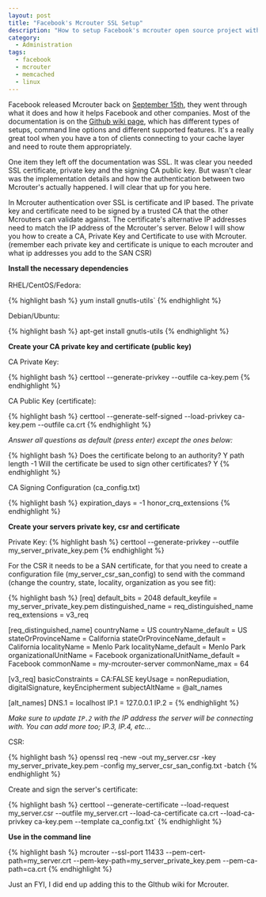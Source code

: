 ```yaml
---
layout: post
title: "Facebook's Mcrouter SSL Setup"
description: "How to setup Facebook's mcrouter open source project with SSL"
category:
  - Administration
tags:
  - facebook
  - mcrouter
  - memcached
  - linux
---
```

<p>
  Facebook released Mcrouter back on <a href="https://code.facebook.com/posts/296442737213493/introducing-mcrouter-a-memcached-protocol-router-for-scaling-memcached-deployments/">September 15th</a>, they went through what it does and how it helps Facebook and other companies. Most of the documentation is on the <a href="https://github.com/facebook/mcrouter/wiki">Github wiki page</a>, which has different types of setups, command line options and different supported features.  It's a really great tool when you have a ton of clients connecting to your cache layer and need to route them appropriately.
</p>

<p>
  One item they left off the documentation was SSL.  It was clear you needed SSL certificate, private key and the signing CA public key.  But wasn't clear was the implementation details and how the authentication between two Mcrouter's actually happened.  I will clear that up for you here.
</p>

<p>
  In Mcrouter authentication over SSL is certificate and IP based.  The private key and certificate need to be signed by a trusted CA that the other Mcrouters can validate against.  The certificate's alternative IP addresses need to match the IP address of the Mcrouter's server.  Below I will show you how to create a CA, Private Key and Certificate to use with Mcrouter. (remember each private key and certificate is unique to each mcrouter and what ip addresses you add to the SAN CSR)
</p>

<p>
  <b>Install the necessary dependencies</b>
  <br><br>
  RHEL/CentOS/Fedora:

  {% highlight bash %}
  yum install gnutls-utils`
  {% endhighlight %}

  Debian/Ubuntu:

  {% highlight bash %}
  apt-get install gnutls-utils
  {% endhighlight %}
</p>

<p>
  <b>Create your CA private key and certificate (public key)</b>

  CA Private Key:

  {% highlight bash %}
  certtool --generate-privkey --outfile ca-key.pem
  {% endhighlight %}

  CA Public Key (certificate):

  {% highlight bash %}
  certtool --generate-self-signed --load-privkey ca-key.pem --outfile ca.crt
  {% endhighlight %}

  <i>Answer all questions as default (press enter) except the ones below:</i>

  {% highlight bash %}
  Does the certificate belong to an authority? Y
  path length -1
  Will the certificate be used to sign other certificates? Y
  {% endhighlight %}

  CA Signing Configuration (ca_config.txt)

  {% highlight bash %}
  expiration_days = -1
  honor_crq_extensions
  {% endhighlight %}
</p>

<p>
  <b>Create your servers private key, csr and certificate</b>

  Private Key:
  {% highlight bash %}
  certtool --generate-privkey --outfile my_server_private_key.pem
  {% endhighlight %}

  For the CSR it needs to be a SAN certificate, for that you need to create a configuration file (my_server_csr_san_config) to send with the command (change the country, state, locality, organization as you see fit):

  {% highlight bash %}
  [req]
  default_bits = 2048
  default_keyfile = my_server_private_key.pem
  distinguished_name = req_distinguished_name
  req_extensions = v3_req

  [req_distinguished_name]
  countryName = US
  countryName_default = US
  stateOrProvinceName = California
  stateOrProvinceName_default = California
  localityName = Menlo Park
  localityName_default = Menlo Park
  organizationalUnitName  = Facebook
  organizationalUnitName_default  = Facebook
  commonName = my-mcrouter-server
  commonName_max  = 64

  [v3_req]
  basicConstraints = CA:FALSE
  keyUsage = nonRepudiation, digitalSignature, keyEncipherment
  subjectAltName = @alt_names

  [alt_names]
  DNS.1 = localhost
  IP.1 = 127.0.0.1
  IP.2 = <inbound ip address>
  {% endhighlight %}

  <i>Make sure to update `IP.2` with the IP address the server will be connecting with.  You can add more too; IP.3, IP.4, etc...</i>

  CSR:

  {% highlight bash %}
  openssl req -new -out my_server.csr -key my_server_private_key.pem -config my_server_csr_san_config.txt -batch
  {% endhighlight %}

  Create and sign the server's certificate:

  {% highlight bash %}
  certtool --generate-certificate --load-request my_server.csr --outfile my_server.crt --load-ca-certificate ca.crt --load-ca-privkey ca-key.pem --template ca_config.txt`
  {% endhighlight %}
</p>

<p>
  <b>Use in the command line</b>

  {% highlight bash %}
  mcrouter --ssl-port 11433 --pem-cert-path=my_server.crt --pem-key-path=my_server_private_key.pem --pem-ca-path=ca.crt
  {% endhighlight %}
</p>

<p>
  Just an FYI, I did end up adding this to the GIthub wiki for Mcrouter.
</p>
